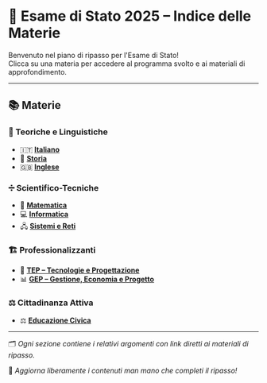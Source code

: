 # 📝 Esame di Stato 2025 – Indice delle Materie

Benvenuto nel piano di ripasso per l'Esame di Stato!  
Clicca su una materia per accedere al programma svolto e ai materiali di approfondimento.

---

## 📚 Materie

### 📖 Teoriche e Linguistiche
- 🇮🇹 [**Italiano**](./Italiano/README.md)
- 🏰 [**Storia**](./Storia/README.md)
- 🇬🇧 [**Inglese**](./Inglese/README.md)

### ➗ Scientifico-Tecniche
- 🧠 [**Matematica**](./Matematica/README.md)
- 💻 [**Informatica**](./Informatica/README.md)
- 🖧 [**Sistemi e Reti**](./Sistemi/README.md)

### 🏗️ Professionalizzanti
- 🔧 [**TEP – Tecnologie e Progettazione**](./TEP/README.md)
- 📊 [**GEP – Gestione, Economia e Progetto**](./GEP/README.md)

### ⚖️ Cittadinanza Attiva
- ⚖️ [**Educazione Civica**](./Educazione_Civica/README.md)

---

🗂️ *Ogni sezione contiene i relativi argomenti con link diretti ai materiali di ripasso.*

📌 *Aggiorna liberamente i contenuti man mano che completi il ripasso!*
